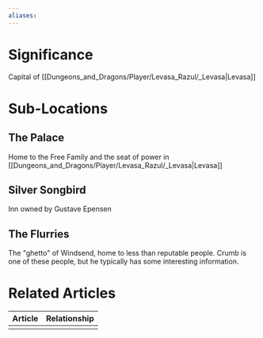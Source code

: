 ```yaml
---
aliases: 
---
```

# Significance
Capital of [[Dungeons_and_Dragons/Player/Levasa_Razul/_Levasa|Levasa]]

# Sub-Locations
## The Palace
Home to the Free Family and the seat of power in [[Dungeons_and_Dragons/Player/Levasa_Razul/_Levasa|Levasa]]

## Silver Songbird
Inn owned by Gustave Epensen

## The Flurries
The "ghetto" of Windsend, home to less than reputable people. Crumb is one of these people, but he typically has some interesting information.

# Related Articles
| Article | Relationship |
| ------- | ------------ |
|         |              |
